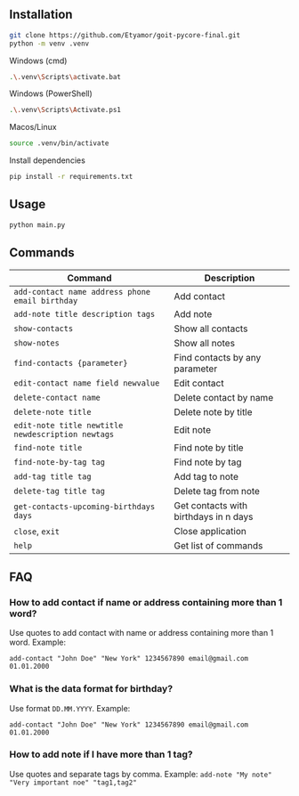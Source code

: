 ## Installation
```bash
git clone https://github.com/Etyamor/goit-pycore-final.git
python -m venv .venv
```
Windows (cmd)
```bash
.\.venv\Scripts\activate.bat
```
Windows (PowerShell)
```bash
.\.venv\Scripts\Activate.ps1
```
Macos/Linux
```bash
source .venv/bin/activate
```
Install dependencies
```bash
pip install -r requirements.txt
```
## Usage
```bash
python main.py
```
## Commands
| Command                                           | Description                           |
|---------------------------------------------------|---------------------------------------|
| `add-contact name address phone email birthday`   | Add contact                           |
| `add-note title description tags`                 | Add note                              |
| `show-contacts`                                   | Show all contacts                     |
| `show-notes`                                      | Show all notes                        |
| `find-contacts {parameter}`                       | Find contacts by any parameter        |
| `edit-contact name field newvalue`                | Edit contact                          |
| `delete-contact name`                             | Delete contact by name                |
| `delete-note title`                               | Delete note by title                  |
| `edit-note title newtitle newdescription newtags` | Edit note                             |
| `find-note title`                                 | Find note by title                    |
| `find-note-by-tag tag`                            | Find note by tag                      |
| `add-tag title tag`                               | Add tag to note                       |
| `delete-tag title tag`                            | Delete tag from note                  |
| `get-contacts-upcoming-birthdays days`            | Get contacts with birthdays in n days |
| `close`, `exit`                                   | Close application                     |
| `help`                                            | Get list of commands                  |
## FAQ
### How to add contact if name or address containing more than 1 word?
Use quotes to add contact with name or address containing more than 1 word. Example:

`add-contact "John Doe" "New York" 1234567890 email@gmail.com 01.01.2000`

### What is the data format for birthday?
Use format `DD.MM.YYYY`. Example:

`add-contact "John Doe" "New York" 1234567890 email@gmail.com 01.01.2000`

### How to add note if I have more than 1 tag?
Use quotes and separate tags by comma. Example:
`add-note "My note" "Very important noe" "tag1,tag2"`